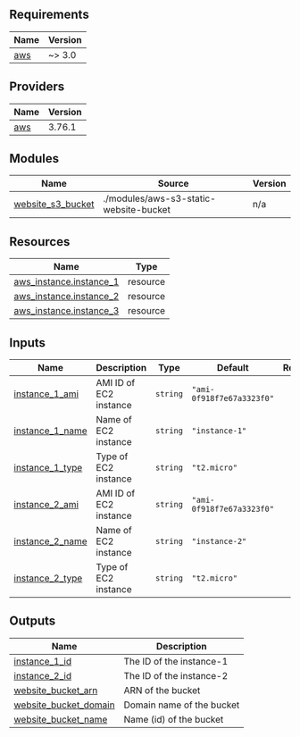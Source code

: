 <!-- BEGIN_TF_DOCS -->
## Requirements

| Name | Version |
|------|---------|
| <a name="requirement_aws"></a> [aws](#requirement\_aws) | ~> 3.0 |

## Providers

| Name | Version |
|------|---------|
| <a name="provider_aws"></a> [aws](#provider\_aws) | 3.76.1 |

## Modules

| Name | Source | Version |
|------|--------|---------|
| <a name="module_website_s3_bucket"></a> [website\_s3\_bucket](#module\_website\_s3\_bucket) | ./modules/aws-s3-static-website-bucket | n/a |

## Resources

| Name | Type |
|------|------|
| [aws_instance.instance_1](https://registry.terraform.io/providers/hashicorp/aws/latest/docs/resources/instance) | resource |
| [aws_instance.instance_2](https://registry.terraform.io/providers/hashicorp/aws/latest/docs/resources/instance) | resource |
| [aws_instance.instance_3](https://registry.terraform.io/providers/hashicorp/aws/latest/docs/resources/instance) | resource |

## Inputs

| Name | Description | Type | Default | Required |
|------|-------------|------|---------|:--------:|
| <a name="input_instance_1_ami"></a> [instance\_1\_ami](#input\_instance\_1\_ami) | AMI ID of EC2 instance | `string` | `"ami-0f918f7e67a3323f0"` | no |
| <a name="input_instance_1_name"></a> [instance\_1\_name](#input\_instance\_1\_name) | Name of EC2 instance | `string` | `"instance-1"` | no |
| <a name="input_instance_1_type"></a> [instance\_1\_type](#input\_instance\_1\_type) | Type of EC2 instance | `string` | `"t2.micro"` | no |
| <a name="input_instance_2_ami"></a> [instance\_2\_ami](#input\_instance\_2\_ami) | AMI ID of EC2 instance | `string` | `"ami-0f918f7e67a3323f0"` | no |
| <a name="input_instance_2_name"></a> [instance\_2\_name](#input\_instance\_2\_name) | Name of EC2 instance | `string` | `"instance-2"` | no |
| <a name="input_instance_2_type"></a> [instance\_2\_type](#input\_instance\_2\_type) | Type of EC2 instance | `string` | `"t2.micro"` | no |

## Outputs

| Name | Description |
|------|-------------|
| <a name="output_instance_1_id"></a> [instance\_1\_id](#output\_instance\_1\_id) | The ID of the instance-1 |
| <a name="output_instance_2_id"></a> [instance\_2\_id](#output\_instance\_2\_id) | The ID of the instance-2 |
| <a name="output_website_bucket_arn"></a> [website\_bucket\_arn](#output\_website\_bucket\_arn) | ARN of the bucket |
| <a name="output_website_bucket_domain"></a> [website\_bucket\_domain](#output\_website\_bucket\_domain) | Domain name of the bucket |
| <a name="output_website_bucket_name"></a> [website\_bucket\_name](#output\_website\_bucket\_name) | Name (id) of the bucket |
<!-- END_TF_DOCS -->